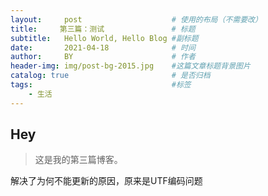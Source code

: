 ```yaml
---
layout:     post   				    # 使用的布局（不需要改）
title:     第三篇：测试 				# 标题 
subtitle:   Hello World, Hello Blog #副标题
date:       2021-04-18 				# 时间
author:     BY 						# 作者
header-img: img/post-bg-2015.jpg 	#这篇文章标题背景图片
catalog: true 						# 是否归档
tags:								#标签
    - 生活
---
```


## Hey
>这是我的第三篇博客。

解决了为何不能更新的原因，原来是UTF编码问题

